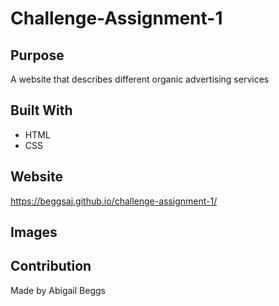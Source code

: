 # Challenge-Assignment-1

## Purpose
A website that describes different organic advertising services

## Built With
* HTML
* CSS

## Website
https://beggsaj.github.io/challenge-assignment-1/

## Images


## Contribution
Made by Abigail Beggs
